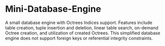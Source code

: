 # Mini-Database-Engine
A small database engine with Octrees Indices support. Features include table creation, tuple insertion and deletion, linear table search, on-demand Octree creation, and utilization of created Octrees. This simplified database engine does not support foreign keys or referential integrity constraints.
